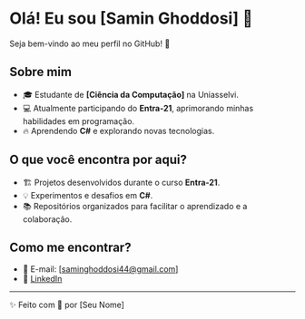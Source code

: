 # Olá! Eu sou [Samin Ghoddosi] 👋

Seja bem-vindo ao meu perfil no GitHub! 🚀

## Sobre mim
- 🎓 Estudante de **[Ciência da Computação]** na Uniasselvi.
- 💻 Atualmente participando do **Entra-21**, aprimorando minhas habilidades em programação.
- 🔥 Aprendendo **C#** e explorando novas tecnologias.

## O que você encontra por aqui? 
- 🏗 Projetos desenvolvidos durante o curso **Entra-21**.
- 💡 Experimentos e desafios em **C#**.
- 📚 Repositórios organizados para facilitar o aprendizado e a colaboração.

## Como me encontrar?
- 📧 E-mail: [saminghoddosi44@gmail.com]
- 🔗 [LinkedIn]([https://www.linkedin.com/in/seu-perfil](https://www.linkedin.com/in/samin-ghoddosi/))

---

✨ Feito com 💙 por [Seu Nome]
